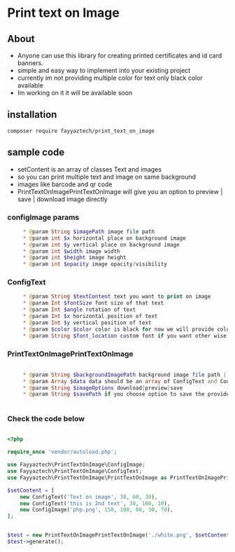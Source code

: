 # Print text on Image

## About 
- Anyone can use this library for creating printed certificates and id card banners.
- simple and easy way to implement into your existing project 
- currently im not providing multiple color for text only black color available
- Im working on it it will be available soon

## installation
```console
composer require fayyaztech/print_text_on_image
```
## sample code

- setContent is an array of classes Text and images
- so you can print multiple text and image on same background
- images like barcode and qr code
- PrintTextOnImagePrintTextOnImage will give you an option to preview | save | download image directly

### configImage params
```php
     * @param String $imagePath image file path
     * @param int $x horizontal place on background image
     * @param int $y vertical place on background image
     * @param int $width image width
     * @param int $height image height
     * @param int $opacity image opacity/visibility
```

### ConfigText
```php
     * @param String $textContent text you want to print on image
     * @param Int $fontSize font size of that text
     * @param Int $angle rotation of text
     * @param Int $x horizontal position of text
     * @param Int $y vertical position of text
     * @param $color $color color is black for now we will provide color option soon
     * @param String $font_location custom font if you want other wise default is arial
```


### PrintTextOnImagePrintTextOnImage
```php
 
     * @param String $backgroundImagePath background image file path | remote url not allow | jpeg and png support
     * @param Array $data data should be an array of ConfigText and ConfigImage class
     * @param String $imageOptions download|preview|save
     * @param String $savePath if you choose option to save the provide local dir path path to save image
     
```

### Check the code below

```php

<?php

require_once 'vendor/autoload.php';

use Fayyaztech\PrintTextOnImage\ConfigImage;
use Fayyaztech\PrintTextOnImage\ConfigText;
use Fayyaztech\PrintTextOnImage\PrintTextOnImage as PrintTextOnImagePrintTextOnImage;

$setContent = [
    new ConfigText('Text on image', 30, 60, 30),
    new ConfigText('this is 2nd text', 30, 100, 10),
    new ConfigImage('php.png', 150, 100, 60, 30, 70),
];


$test = new PrintTextOnImagePrintTextOnImage('./white.png', $setContent, 'preview');
$test->generate();
 ```
